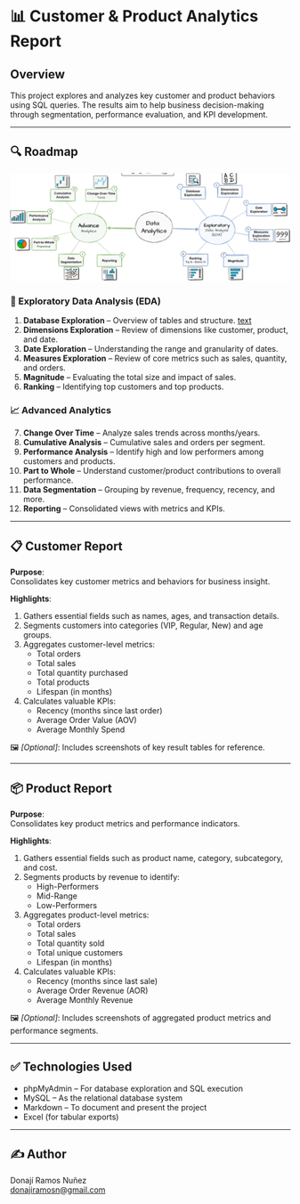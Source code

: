 # 📊 Customer & Product Analytics Report

## Overview
This project explores and analyzes key customer and product behaviors using SQL queries. The results aim to help business decision-making through segmentation, performance evaluation, and KPI development.

---

## 🔍 Roadmap

![alt text](<images/Project Roadmap.png>)



### 🧭 Exploratory Data Analysis (EDA)
1. **Database Exploration** – Overview of tables and structure.
[text](scripts/1_database_exploration.sql)
2. **Dimensions Exploration** – Review of dimensions like customer, product, and date.
3. **Date Exploration** – Understanding the range and granularity of dates.
4. **Measures Exploration** – Review of core metrics such as sales, quantity, and orders.
5. **Magnitude** – Evaluating the total size and impact of sales.
6. **Ranking** – Identifying top customers and top products.

### 📈 Advanced Analytics
7. **Change Over Time** – Analyze sales trends across months/years.
8. **Cumulative Analysis** – Cumulative sales and orders per segment.
9. **Performance Analysis** – Identify high and low performers among customers and products.
10. **Part to Whole** – Understand customer/product contributions to overall performance.
11. **Data Segmentation** – Grouping by revenue, frequency, recency, and more.
12. **Reporting** – Consolidated views with metrics and KPIs.

---

## 📋 Customer Report

**Purpose**:  
Consolidates key customer metrics and behaviors for business insight.

**Highlights**:
1. Gathers essential fields such as names, ages, and transaction details.
2. Segments customers into categories (VIP, Regular, New) and age groups.
3. Aggregates customer-level metrics:
   - Total orders  
   - Total sales  
   - Total quantity purchased  
   - Total products  
   - Lifespan (in months)
4. Calculates valuable KPIs:
   - Recency (months since last order)  
   - Average Order Value (AOV)  
   - Average Monthly Spend

🖼️ *[Optional]*: Includes screenshots of key result tables for reference.

---

## 📦 Product Report

**Purpose**:  
Consolidates key product metrics and performance indicators.

**Highlights**:
1. Gathers essential fields such as product name, category, subcategory, and cost.
2. Segments products by revenue to identify:
   - High-Performers  
   - Mid-Range  
   - Low-Performers
3. Aggregates product-level metrics:
   - Total orders  
   - Total sales  
   - Total quantity sold  
   - Total unique customers  
   - Lifespan (in months)
4. Calculates valuable KPIs:
   - Recency (months since last sale)  
   - Average Order Revenue (AOR)  
   - Average Monthly Revenue

🖼️ *[Optional]*: Includes screenshots of aggregated product metrics and performance segments.

---

## ✅ Technologies Used
- phpMyAdmin – For database exploration and SQL execution
- MySQL – As the relational database system
- Markdown – To document and present the project
- Excel (for tabular exports)



---

## ✍️ Author
Donají Ramos Nuñez  
donajiramosn@gmail.com

